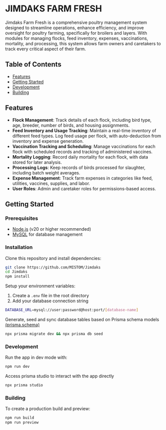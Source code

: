 # JIMDAKS FARM FRESH

Jimdaks Farm Fresh is a comprehensive poultry management system designed to streamline operations, enhance efficiency, and improve oversight for poultry farming, specifically for broilers and layers. With modules for managing flocks, feed inventory, expenses, vaccinations, mortality, and processing, this system allows farm owners and caretakers to track every critical aspect of their farm.

## Table of Contents

- [Features](#features)
- [Getting Started](#getting-started)
- [Development](#development)
- [Building](#building)

## Features

- **Flock Management**: Track details of each flock, including bird type, age, breeder, number of birds, and housing assignments.
- **Feed Inventory and Usage Tracking**: Maintain a real-time inventory of different feed types. Log feed usage per flock, with auto-deduction from inventory and expense generation.
- **Vaccination Tracking and Scheduling**: Manage vaccinations for each flock with scheduled records and tracking of administered vaccines.
- **Mortality Logging**: Record daily mortality for each flock, with data stored for later analysis.
- **Processing Logs**: Keep records of birds processed for slaughter, including batch weight averages.
- **Expense Management**: Track farm expenses in categories like feed, utilities, vaccines, supplies, and labor.
- **User Roles**: Admin and caretaker roles for permissions-based access.

## Getting Started

### Prerequisites

- [Node.js](https://nodejs.org/en/download/) (v20 or higher recommended)
- [MySQL](https://www.mysql.com/downloads/) for database management

### Installation

Clone this repository and install dependencies:

```bash
git clone https://github.com/MISTOM/Jimdaks
cd Jimdaks
npm install
```

Setup your environment variables:

1. Create a `.env` file in the root directory
2. Add your database connection string

```bash
DATABASE_URL=mysql://user:password@host:port/[database-name]
```

Generate, seed and sync database tables based on Prisma schema models [(prisma.schema)](/prisma/schema.prisma)

```bash
npx prisma migrate dev && npx prisma db seed
```

### Development

Run the app in dev mode with:

```bash
npm run dev
```

Access prisma studio to interact with the app directly

```bash
npx prisma studio
```

### Building

To create a production build and preview:

```bash
npm run build
npm run preview
```
